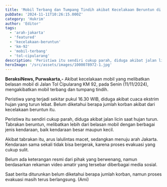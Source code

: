 ```yaml
---
title: 'Mobil Terbang dan Tumpang Tindih akibat Kecelakaan Beruntun di Tol Cipularang KM 92'
pubDate: '2024-11-11T10:26:15.000Z'
category: 'Hukrim'
author: 'Editor'
tags:
  - 'arah-jakarta'
  - 'featured'
  - 'kecelakaan-beruntun'
  - 'km-92'
  - 'mobil-terbang'
  - 'tol-cipularang'
description: 'Peristiwa itu sendiri cukup parah, diduga akibat jalan licin saat hujan turun. Tabrakan beruntun, melibatkan lebih dari belasan mobil dengan berbagai jenis kendaraan, baik kendaraan besar maupun kecil.'
heroImage: '/src/assets/images/1000078972-1.jpg'
---
```


**BeraksiNews, Purwakarta,-** Akibat kecelakaan mobil yang melibatkan belasan mobil di Jalan Tol Cipularang KM 92, pada Senin (11/11/2024), mengakibatkan mobil terbang dan tumpang tindih.

Peristiwa yang terjadi sekitar pukul 16.30 WIB, diduga akibat cuaca ekstrim hujan yang turun lebat. Belum diketahui berapa jumlah korban akibat dari kecelakaan beruntun itu.

Peristiwa itu sendiri cukup parah, diduga akibat jalan licin saat hujan turun. Tabrakan beruntun, melibatkan lebih dari belasan mobil dengan berbagai jenis kendaraan, baik kendaraan besar maupun kecil.

Akibat tabrakan itu, arus lalulintas macet, sedangkan menuju arah Jakarta. Kendaraan sama sekali tidak bisa bergerak, karena proses evakuasi yang cukup sulit.

Belum ada keterangan resmi dari pihak yang berwenang, namun berdasarkan rekaman video amatir yang tersebar diberbagai media sosial.

Saat berita diturunkan belum diketahui berapa jumlah korban, namun proses evakuasi masih terus berlangsung. (Ami)
